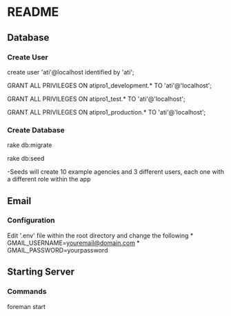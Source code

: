 # README


## Database

### Create  User

create user 'ati'@localhost identified by 'ati';

GRANT ALL PRIVILEGES ON atipro1_development.* TO 'ati'@'localhost';

GRANT ALL PRIVILEGES ON atipro1_test.* TO 'ati'@'localhost';

GRANT ALL PRIVILEGES ON atipro1_production.* TO 'ati'@'localhost';



### Create Database

rake db:migrate

rake db:seed

-Seeds will create 10 example agencies and 3 different users, each one with a different role within the app


## Email

### Configuration

Edit '.env' file within the root directory and change the following
	* GMAIL_USERNAME=youremail@domain.com
	* GMAIL_PASSWORD=yourpassword

## Starting Server

### Commands

foreman start